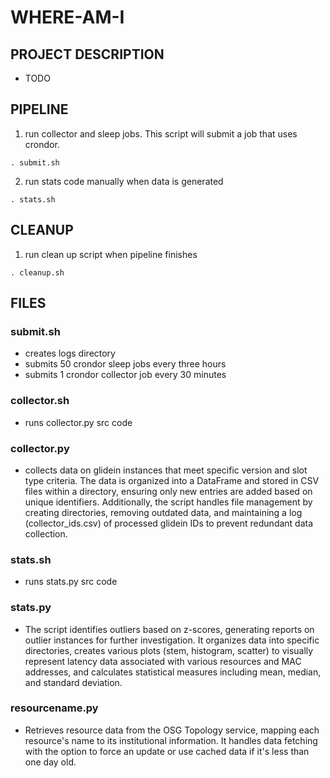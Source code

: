 # WHERE-AM-I
## PROJECT DESCRIPTION
- TODO

## PIPELINE
1) run collector and sleep jobs. This script will submit a job that uses crondor.

`. submit.sh`

2) run stats code manually when data is generated

`. stats.sh`

## CLEANUP
1) run clean up script when pipeline finishes

`. cleanup.sh`

## FILES
### submit.sh
- creates logs directory
- submits 50 crondor sleep jobs every three hours
- submits 1 crondor collector job every 30 minutes
### collector.sh
- runs collector.py src code 
### collector.py
- collects data on glidein instances that meet specific version and slot type criteria. The data is organized into a DataFrame and stored in CSV files within a directory, ensuring only new entries are added based on unique identifiers. Additionally, the script handles file management by creating directories, removing outdated data, and maintaining a log (collector_ids.csv) of processed glidein IDs to prevent redundant data collection.
### stats.sh
- runs stats.py src code
### stats.py
-  The script identifies outliers based on z-scores, generating reports on outlier instances for further investigation. It organizes data into specific directories, creates various plots (stem, histogram, scatter) to visually represent latency data associated with various resources and MAC addresses, and calculates statistical measures including mean, median, and standard deviation.
### resourcename.py
- Retrieves resource data from the OSG Topology service, mapping each resource's name to its institutional information. It handles data fetching with the option to force an update or use cached data if it's less than one day old. 

